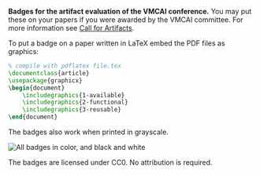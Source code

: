 **Badges for the artifact evaluation of the VMCAI conference.**
You may put these on your papers if you were awarded by the VMCAI committee.
For more information see [Call for Artifacts][1].

To put a badge on a paper written in LaTeX embed the PDF files as graphics:

```tex
% compile with pdflatex file.tex
\documentclass{article}
\usepackage{graphicx}
\begin{document}
    \includegraphics{1-available}
    \includegraphics{2-functional}
    \includegraphics{3-reusable}
\end{document}
```

The badges also work when printed in grayscale.

![All badges in color, and black and white](https://raw.githubusercontent.com/schaetzc/vmcai-badges/master/preview.png)

The badges are licensed under CC0. No attribution is required.

  [1]: https://popl20.sigplan.org/home/VMCAI-2020#Call-for-Artifacts

